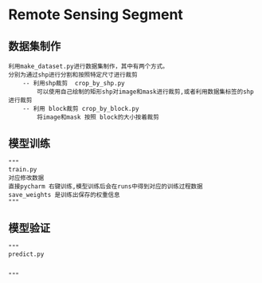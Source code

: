 # Remote Sensing Segment
##  数据集制作
    利用make_dataset.py进行数据集制作，其中有两个方式。
    分别为通过shp进行分割和按照特定尺寸进行裁剪
        -- 利用shp裁剪  crop_by_shp.py
            可以使用自己绘制的矩形shp对image和mask进行裁剪,或者利用数据集标签的shp进行裁剪
        -- 利用 block裁剪 crop_by_block.py
            将image和mask 按照 block的大小按着裁剪
## 模型训练
    """
    train.py
    对应修改数据
    直接pycharm 右键训练,模型训练后会在runs中得到对应的训练过程数据
    save_weights 是训练出保存的权重信息
    """
## 模型验证
    """
    predict.py
       
    
    """